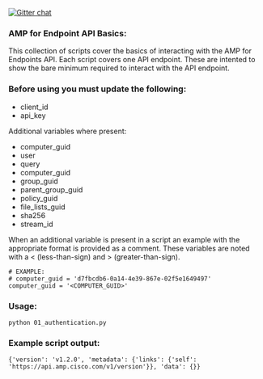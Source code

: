 [![Gitter chat](https://img.shields.io/badge/gitter-join%20chat-brightgreen.svg)](https://gitter.im/CiscoSecurity/AMP-for-Endpoints "Gitter chat")

### AMP for Endpoint API Basics:
This collection of scripts cover the basics of interacting with the AMP for Endpoints API. Each script covers one API endpoint. These are intented to show the bare minimum required to interact with the API endpoint.

### Before using you must update the following:
- client_id
- api_key

Additional variables where present:
- computer_guid
- user
- query
- computer_guid
- group_guid
- parent_group_guid
- policy_guid
- file_lists_guid
- sha256
- stream_id

When an additional variable is present in a script an example with the appropriate format is provided as a comment. These variables are noted with a < (less-than-sign) and > (greater-than-sign).
```
# EXAMPLE:
# computer_guid = 'd7fbcdb6-0a14-4e39-867e-02f5e1649497'
computer_guid = '<COMPUTER_GUID>'
```

### Usage:
```
python 01_authentication.py
```

### Example script output:
```
{'version': 'v1.2.0', 'metadata': {'links': {'self': 'https://api.amp.cisco.com/v1/version'}}, 'data': {}}
```
